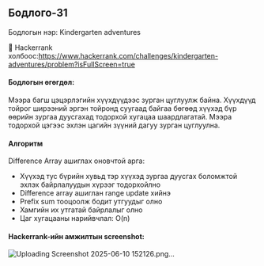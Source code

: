 ## Бодлого-31
Бодлогын нэр: Kindergarten adventures

🔗 Hackerrank холбоос:https://www.hackerrank.com/challenges/kindergarten-adventures/problem?isFullScreen=true

#### Бодлогын өгөгдөл:
Мээра багш цэцэрлэгийн хүүхдүүдээс зурган цуглуулж байна. Хүүхдүүд тойрог ширээний эргэн тойронд суугаад байгаа бөгөөд хүүхэд бүр өөрийн зургаа дуусгахад тодорхой хугацаа шаардлагатай. Мээра тодорхой цэгээс эхлэн цагийн зүүний дагуу зурган цуглуулна.

#### Алгоритм
Difference Array ашиглах оновчтой арга:
- Хүүхэд тус бүрийн хувьд тэр хүүхэд зургаа дуусгах боломжтой эхлэх байрлалуудын хүрээг тодорхойлно
- Difference array ашиглан range update хийнэ
- Prefix sum тооцоолж бодит утгуудыг олно
- Хамгийн их утгатай байрлалыг олно
- Цаг хугацааны нарийвчлал: O(n)

#### Hackerrank-ийн амжилтын screenshot:
![Uploading Screenshot 2025-06-10 152126.png…]()
